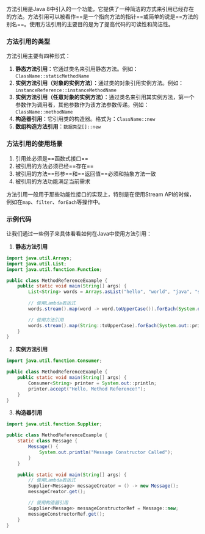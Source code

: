 方法引用是Java 8中引入的一个功能，它提供了一种简洁的方式来引用已经存在的方法。方法引用可以被看作==是一个指向方法的指针==或简单的说是==方法的别名==。使用方法引用的主要目的是为了提高代码的可读性和简洁性。

### 方法引用的类型

方法引用主要有四种形式：

1. **静态方法引用**：它通过类名来引用静态方法。例如：`ClassName::staticMethodName`
2. **实例方法引用（对象的实例方法）**：通过类的对象引用实例方法。例如：`instanceReference::instanceMethodName`
3. **实例方法引用（任意对象的实例方法）**：通过类名来引用其实例方法，第一个参数作为调用者，其他参数作为该方法参数传递。例如：`ClassName::methodName`
4. **构造器引用**：它引用类的构造器。格式为：`ClassName::new`
5. **数组构造方法引用**：`数据类型[]::new`

### 方法引用的使用场景
1. 引用处必须是==函数式接口==
2. 被引用的方法必须已经==存在==
3. 被引用的方法==形参==和==返回值==必须和抽象方法一致
4. 被引用的方法功能满足当前需求


方法引用一般用于那些功能性接口的实现上，特别是在使用Stream API的时候，例如在`map`、`filter`、`forEach`等操作中。

### 示例代码

让我们通过一些例子来具体看看如何在Java中使用方法引用：

1. **静态方法引用**
```java
import java.util.Arrays;
import java.util.List;
import java.util.function.Function;

public class MethodReferenceExample {
    public static void main(String[] args) {
        List<String> words = Arrays.asList("hello", "world", "java", "stream");
        
        // 使用Lambda表达式
        words.stream().map(word -> word.toUpperCase()).forEach(System.out::println);

        // 使用方法引用
        words.stream().map(String::toUpperCase).forEach(System.out::println);
    }
} 
```
2. **实例方法引用**
```java
import java.util.function.Consumer;

public class MethodReferenceExample {
    public static void main(String[] args) {
        Consumer<String> printer = System.out::println;
        printer.accept("Hello, Method Reference!");
    }
}
```
3. **构造器引用**
```java
import java.util.function.Supplier;

public class MethodReferenceExample {
    static class Message {
        Message() {
            System.out.println("Message Constructor Called");
        }
    }

    public static void main(String[] args) {
        // 使用Lambda表达式
        Supplier<Message> messageCreator = () -> new Message();
        messageCreator.get();

        // 使用构造器引用
        Supplier<Message> messageConstructorRef = Message::new;
        messageConstructorRef.get();
    }
}
```
